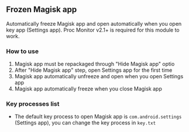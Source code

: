 ## Frozen Magisk app

Automatically freeze Magisk app and open automatically when you open key app (Settings app). Proc Monitor v2.1+ is required for this module to work.

### How to use
1. Magisk app must be repackaged through "Hide Magisk app" optio 
2. After "Hide Magisk app" step, open Settings app for the first time
3. Magisk app automatically unfreeze and open when you open Settings app
4. Magisk app automatically freeze when you close Magisk app

### Key processes list
- The default key process to open Magisk app is `com.android.settings` (Settings app), you can change the key process in `key.txt`